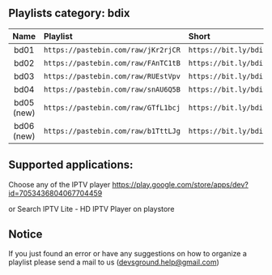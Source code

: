 ## Playlists category: bdix

| Name          | Playlist                               | Short
| :-----------: | :-------                               | :-------
|   bd01        | `https://pastebin.com/raw/jKr2rjCR`    | `https://bit.ly/bdixbd01`
|   bd02        | `https://pastebin.com/raw/FAnTC1tB`    | `https://bit.ly/bdixbd02`
|   bd03        | `https://pastebin.com/raw/RUEstVpv`    | `https://bit.ly/bdixbd03`
|   bd04        | `https://pastebin.com/raw/snAU6Q5B`    | `https://bit.ly/bdixbd04`
|   bd05 (new)  | `https://pastebin.com/raw/GTfL1bcj`    | `https://bit.ly/bdixbd05`
|   bd06 (new)  | `https://pastebin.com/raw/b1TttLJg`    | `https://bit.ly/bdixbd06`



## Supported applications:

Choose any of the IPTV player
https://play.google.com/store/apps/dev?id=7053436804067704459

or Search IPTV Lite - HD IPTV Player on playstore

## Notice
If you just found an error or have any suggestions on how to organize a playlist please send a mail to us (devsground.help@gmail.com)
